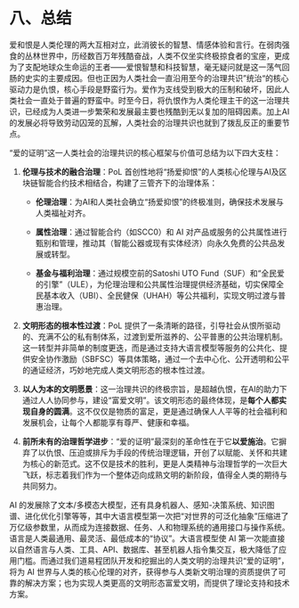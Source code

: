 # 八、总结

爱和恨是人类伦理的两大互相对立，此消彼长的智慧、情感体验和言行。在弱肉强食的丛林世界中，历经数百万年残酷奋战，人类不仅坐实终极掠食者的宝座，更成为了支配地球众生命运的王者——爱恨智慧和科技智慧，毫无疑问就是这一荡气回肠的史实的主要成因。但也正因为人类社会一直沿用至今的治理共识”统治“的核心驱动力是仇恨，核心手段是野蛮行为。爱作为支线受到极大的压制和破坏，因此人类社会一直处于普遍的野蛮中。时至今日，将仇恨作为人类伦理主干的这一治理共识，已经成为人类进一步繁荣和发展最主要也残酷到无以复加的阻碍因素。加上AI的发展必将导致劳动囚笼的瓦解，人类社会的治理共识也就到了拨乱反正的重要节点。

“爱的证明”这一人类社会的治理共识的核心框架与价值可总结为以下四大支柱：

1. **伦理与技术的融合治理**：PoL 首创性地将“扬爱抑恨”的人类核心伦理与AI及区块链智能合约技术相结合，构建了三管齐下的治理体系：
    
    - **伦理治理**：为AI和人类社会确立“扬爱抑恨”的终极准则，确保技术发展与人类福祉对齐。
        
    - **属性治理**：通过智能合约（如SCC0）和 AI 对产品或服务的公共属性进行甄别和管理，推动其（智能公器或现有实体经济）向永久免费的公共品发展或转型。
        
    - **基金与福利治理**：通过规模空前的Satoshi UTO Fund（SUF）和“全民爱的引擎”（ULE），为伦理治理和公共属性治理提供经济基础，切实保障全民基本收入（UBI）、全民健保（UHAH）等公共福利，实现文明过渡与普惠治理。
        
2. **文明形态的根本性过渡**：PoL 提供了一条清晰的路径，引导社会从恨所驱动的、充满不公的私有制体系，过渡到爱所滋养的、公平普惠的公共治理机制。这一转型并非简单的制度更迭，而是通过支持大语言模型等服务的公共化、提供安全协作激励（SBFSC）等具体策略，通过一个去中心化、公开透明和公平的通证经济，巧妙地完成人类文明形态的根本性过渡。
    
3. **以人为本的文明愿景**：这一治理共识的终极宗旨，是超越仇恨，在AI的助力下通过人人协同参与，建设“富爱文明”。该文明形态的最终体现，是**每个人都实现自身的圆满**。这不仅仅是物质的富足，更是通过确保人人平等的社会福利和发展机会，让每个人都能享有尊严、健康和幸福。
    
4. **前所未有的治理哲学进步**：“爱的证明”最深刻的革命性在于它**以爱施治**。它摒弃了以仇恨、压迫或排斥为手段的传统治理逻辑，开创了以赋能、关怀和共建为核心的新范式。这不仅是技术的胜利，更是人类精神与治理哲学的一次巨大飞跃，标志着我们作为一个整体迈向成熟文明的新阶段，值得全人类的期待与共同努力。


AI 的发展除了文本/多模态大模型，还有具身机器人、感知-决策系统、知识图谱、进化优化引擎等等，其中大语言模型第一次把“对世界的可泛化抽象”压缩进了万亿级参数里，从而成为连接数据、任务、人和物理系统的通用接口与操作系统。语言是人类最通用、最灵活、最低成本的“协议”。大语言模型使 AI 第一次能直接以自然语言与人类、工具、API、数据库、甚至机器人指令集交互，极大降低了应用门槛。而通过我们道易程团队开发和挖掘出的人类文明的治理共识“爱的证明”，将为 AI 世界与人类的核心伦理的对齐，获得参与人类新文明治理的资质提供了可靠的解决方案；也为实现人类更高的文明形态富爱文明，而提供了理论支持和技术方案。
